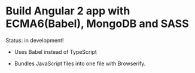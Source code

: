 # Build Angular 2 app with ECMA6(Babel), MongoDB and SASS

Status: in development!


- Uses Babel instead of TypeScript

- Bundles JavaScript files into one file with Browserify.
